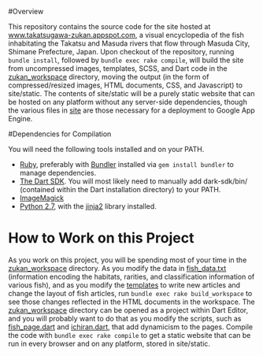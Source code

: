 #Overview

This repository contains the source code for the site hosted at www.takatsugawa-zukan.appspot.com, a visual encyclopedia of the fish inhabitating the Takatsu and Masuda rivers that flow through Masuda City, Shimane Prefecture, Japan. Upon checkout of the repository, running `bundle install`, followed by `bundle exec rake compile`, will 
build the site from uncompressed images, templates, SCSS, and Dart code in the [zukan_workspace](zukan_workspace) directory, moving the output (in the form of compressed/resized images, HTML documents, CSS, and Javascript) to site/static. The contents of site/static will be a purely static website that can be hosted on any platform without any server-side dependencies, though the various files in [site](site) are those necessary for a deployment to Google App Engine.

#Dependencies for Compilation

You will need the following tools installed and on your PATH.

* [Ruby](https://www.ruby-lang.org/en/documentation/installation/), preferably with [Bundler](http://bundler.io/) installed via `gem install bundler` to manage dependencies.
* [The Dart SDK](https://www.dartlang.org/tools/sdk/). You will most likely need to manually add dark-sdk/bin/ (contained within the Dart installation directory) to your PATH.
* [ImageMagick](http://www.imagemagick.org/)
* [Python 2.7](https://www.python.org/download/releases/2.7/), with the [jinja2](http://jinja.pocoo.org/docs/dev/) library installed.

# How to Work on this Project

As you work on this project, you will be spending most of your time in the [zukan_workspace](zukan_workspace) directory. As you modify the data in [fish_data.txt](zukan_workspace/fish_data.txt) (information encoding the habitats, rarities, and classification information of various fish), and as you modify the [templates](zukan_workspace/templates) to write new articles and change the layout of fish articles, run `bundle exec rake build_workspace` to see those changes reflected in the HTML documents in the workspace. The [zukan_workspace](zukan_workspace) directory can be opened as a project within Dart Editor, and you will probably want to do that as you modify the scripts, such as [fish_page.dart](zukan_workspace/web/sakana/fish_page.dart) and [ichiran.dart](zukan_workspace/web/ichiran.dart), that add dynamicism to the pages. Compile the code with `bundle exec rake compile` to get a static website that can be run in every browser and on any platform, stored in site/static.


